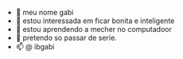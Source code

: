 - 👋 meu nome gabi
- 👀 estou interessada em ficar bonita e inteligente
- 🌱  estou aprendendo a mecher no computadoor
- 💞️  pretendo so passar de serie.
- 📫 @ ibgabi

<!---

--->
